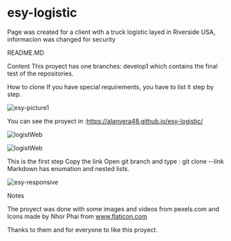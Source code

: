 # esy-logistic
Page was created for a client with a truck logistic layed in Riverside USA, informacion was changed for security

README.MD

Content
This proyect has one branches: develop1 which contains the final test of the repositories.

How to clone
If you have special requirements, you have to list it step by step.

![esy-picture1](https://user-images.githubusercontent.com/70673103/117043654-e4233b80-ace3-11eb-9fbe-eb76e9835ae5.png)


You can see the proyect in :https://alanvera48.github.io/esy-logistic/

![logistWeb](https://user-images.githubusercontent.com/70673103/117043048-1aac8680-ace3-11eb-9a58-99a3418e4935.png)


![logistWeb](https://user-images.githubusercontent.com/70673103/117043672-ec7b7680-ace3-11eb-987c-b6c754b2d91f.png)

This is the first step
Copy the link 
Open git branch and type : git clone --link
Markdown has enumation and nested lists.

![esy-responsive](https://user-images.githubusercontent.com/70673103/117043667-eab1b300-ace3-11eb-95fc-eadcf71b4ea8.png)




Notes

The proyect was done with some images and videos from pexels.com and Icons made by Nhor Phai  from www.flaticon.com

Thanks to them and for everyone to like this proyect.
